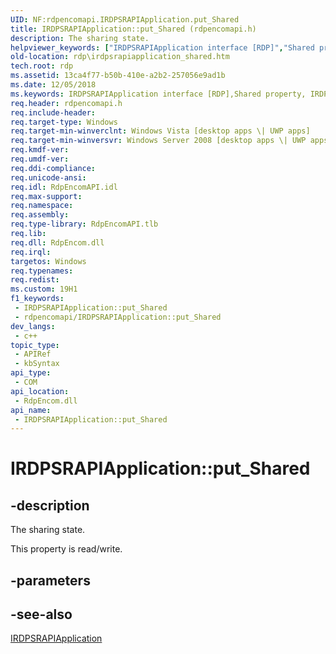 ```yaml
---
UID: NF:rdpencomapi.IRDPSRAPIApplication.put_Shared
title: IRDPSRAPIApplication::put_Shared (rdpencomapi.h)
description: The sharing state.
helpviewer_keywords: ["IRDPSRAPIApplication interface [RDP]","Shared property","IRDPSRAPIApplication.Shared","IRDPSRAPIApplication.put_Shared","IRDPSRAPIApplication::Shared","IRDPSRAPIApplication::get_Shared","IRDPSRAPIApplication::put_Shared","RDPSRAPIApplication object [RDP]","Shared property","Shared property [RDP]","Shared property [RDP]","IRDPSRAPIApplication interface","Shared property [RDP]","RDPSRAPIApplication object","put_Shared","rdp.irdpsrapiapplication_shared","rdpencomapi/IRDPSRAPIApplication::Shared","rdpencomapi/IRDPSRAPIApplication::get_Shared","rdpencomapi/IRDPSRAPIApplication::put_Shared"]
old-location: rdp\irdpsrapiapplication_shared.htm
tech.root: rdp
ms.assetid: 13ca4f77-b50b-410e-a2b2-257056e9ad1b
ms.date: 12/05/2018
ms.keywords: IRDPSRAPIApplication interface [RDP],Shared property, IRDPSRAPIApplication.Shared, IRDPSRAPIApplication.put_Shared, IRDPSRAPIApplication::Shared, IRDPSRAPIApplication::get_Shared, IRDPSRAPIApplication::put_Shared, RDPSRAPIApplication object [RDP],Shared property, Shared property [RDP], Shared property [RDP],IRDPSRAPIApplication interface, Shared property [RDP],RDPSRAPIApplication object, put_Shared, rdp.irdpsrapiapplication_shared, rdpencomapi/IRDPSRAPIApplication::Shared, rdpencomapi/IRDPSRAPIApplication::get_Shared, rdpencomapi/IRDPSRAPIApplication::put_Shared
req.header: rdpencomapi.h
req.include-header: 
req.target-type: Windows
req.target-min-winverclnt: Windows Vista [desktop apps \| UWP apps]
req.target-min-winversvr: Windows Server 2008 [desktop apps \| UWP apps]
req.kmdf-ver: 
req.umdf-ver: 
req.ddi-compliance: 
req.unicode-ansi: 
req.idl: RdpEncomAPI.idl
req.max-support: 
req.namespace: 
req.assembly: 
req.type-library: RdpEncomAPI.tlb
req.lib: 
req.dll: RdpEncom.dll
req.irql: 
targetos: Windows
req.typenames: 
req.redist: 
ms.custom: 19H1
f1_keywords:
 - IRDPSRAPIApplication::put_Shared
 - rdpencomapi/IRDPSRAPIApplication::put_Shared
dev_langs:
 - c++
topic_type:
 - APIRef
 - kbSyntax
api_type:
 - COM
api_location:
 - RdpEncom.dll
api_name:
 - IRDPSRAPIApplication::put_Shared
---
```


# IRDPSRAPIApplication::put_Shared


## -description

The sharing state.

This property is read/write.

## -parameters

## -see-also

<a href="/windows/desktop/api/rdpencomapi/nn-rdpencomapi-irdpsrapiapplication">IRDPSRAPIApplication</a>

